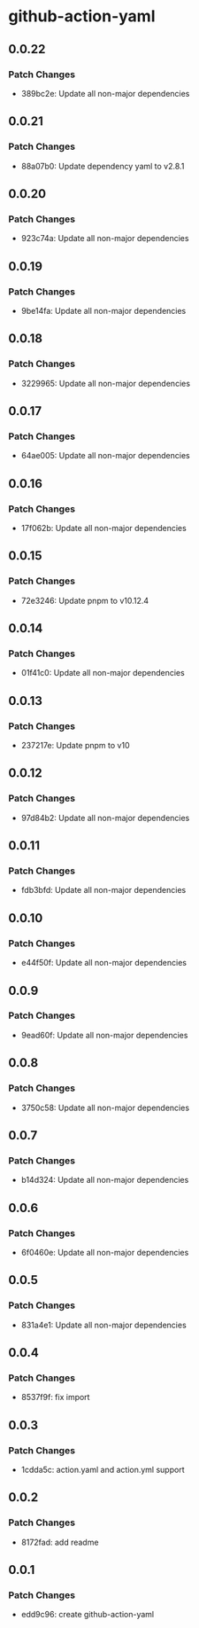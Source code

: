 # github-action-yaml

## 0.0.22

### Patch Changes

- 389bc2e: Update all non-major dependencies

## 0.0.21

### Patch Changes

- 88a07b0: Update dependency yaml to v2.8.1

## 0.0.20

### Patch Changes

- 923c74a: Update all non-major dependencies

## 0.0.19

### Patch Changes

- 9be14fa: Update all non-major dependencies

## 0.0.18

### Patch Changes

- 3229965: Update all non-major dependencies

## 0.0.17

### Patch Changes

- 64ae005: Update all non-major dependencies

## 0.0.16

### Patch Changes

- 17f062b: Update all non-major dependencies

## 0.0.15

### Patch Changes

- 72e3246: Update pnpm to v10.12.4

## 0.0.14

### Patch Changes

- 01f41c0: Update all non-major dependencies

## 0.0.13

### Patch Changes

- 237217e: Update pnpm to v10

## 0.0.12

### Patch Changes

- 97d84b2: Update all non-major dependencies

## 0.0.11

### Patch Changes

- fdb3bfd: Update all non-major dependencies

## 0.0.10

### Patch Changes

- e44f50f: Update all non-major dependencies

## 0.0.9

### Patch Changes

- 9ead60f: Update all non-major dependencies

## 0.0.8

### Patch Changes

- 3750c58: Update all non-major dependencies

## 0.0.7

### Patch Changes

- b14d324: Update all non-major dependencies

## 0.0.6

### Patch Changes

- 6f0460e: Update all non-major dependencies

## 0.0.5

### Patch Changes

- 831a4e1: Update all non-major dependencies

## 0.0.4

### Patch Changes

- 8537f9f: fix import

## 0.0.3

### Patch Changes

- 1cdda5c: action.yaml and action.yml support

## 0.0.2

### Patch Changes

- 8172fad: add readme

## 0.0.1

### Patch Changes

- edd9c96: create github-action-yaml
